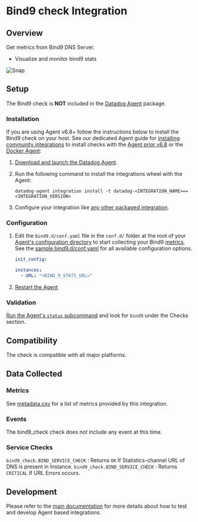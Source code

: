 # Bind9 check Integration

## Overview

Get metrics from Bind9 DNS Server.

- Visualize and monitor bind9 stats

![Snap][1]

## Setup

The Bind9 check is **NOT** included in the [Datadog Agent][2] package.

### Installation

If you are using Agent v6.8+ follow the instructions below to install the Bind9 check on your host. See our dedicated Agent guide for [installing community integrations][3] to install checks with the [Agent prior v6.8][4] or the [Docker Agent][5]:

1. [Download and launch the Datadog Agent][2].
2. Run the following command to install the integrations wheel with the Agent:

   ```shell
   datadog-agent integration install -t datadog-<INTEGRATION_NAME>==<INTEGRATION_VERSION>
   ```
   
3. Configure your integration like [any other packaged integration][7].

### Configuration

1. Edit the `bind9.d/conf.yaml` file in the `conf.d/` folder at the root of your [Agent's configuration directory][8] to start collecting your Bind9 [metrics](#metrics). See the [sample bind9.d/conf.yaml][9] for all available configuration options.

   ```yaml
   init_config:

   instances:
     - URL: "<BIND_9_STATS_URL>"
   ```

2. [Restart the Agent][10]

### Validation

[Run the Agent's `status` subcommand][11] and look for `bind9` under the Checks section.

## Compatibility

The check is compatible with all major platforms.

## Data Collected

### Metrics

See [metadata.csv][12] for a list of metrics provided by this integration.

### Events

The bind9_check check does not include any event at this time.

### Service Checks

`bind9_check.BIND_SERVICE_CHECK` : Returns `OK` If Statistics-channel URL of DNS is present in Instance.
`bind9_check.BIND_SERVICE_CHECK` : Returns `CRITICAL` If URL Errors occurs.

## Development

Please refer to the [main documentation][13] for more details about how to test and develop Agent based integrations.

[1]: https://raw.githubusercontent.com/DataDog/integrations-extras/master/bind9/images/snapshot.png
[2]: https://app.datadoghq.com/account/settings#agent
[3]: https://docs.datadoghq.com/agent/guide/community-integrations-installation-with-docker-agent/
[4]: https://docs.datadoghq.com/agent/guide/community-integrations-installation-with-docker-agent/?tab=agentpriorto68
[5]: https://docs.datadoghq.com/agent/guide/community-integrations-installation-with-docker-agent/?tab=docker
[6]: https://docs.datadoghq.com/developers/integrations/new_check_howto/#developer-toolkit
[7]: https://docs.datadoghq.com/getting_started/integrations/
[8]: https://docs.datadoghq.com/agent/guide/agent-configuration-files/#agent-configuration-directory
[9]: https://github.com/DataDog/integrations-extras/blob/master/bind9/datadog_checks/bind9/data/conf.yaml.example
[10]: https://docs.datadoghq.com/agent/guide/agent-commands/#start-stop-and-restart-the-agent
[11]: https://docs.datadoghq.com/agent/guide/agent-commands/#service-status
[12]: https://github.com/DataDog/cookiecutter-datadog-check/blob/master/%7B%7Bcookiecutter.check_name%7D%7D/metadata.csv
[13]: https://docs.datadoghq.com/developers/
